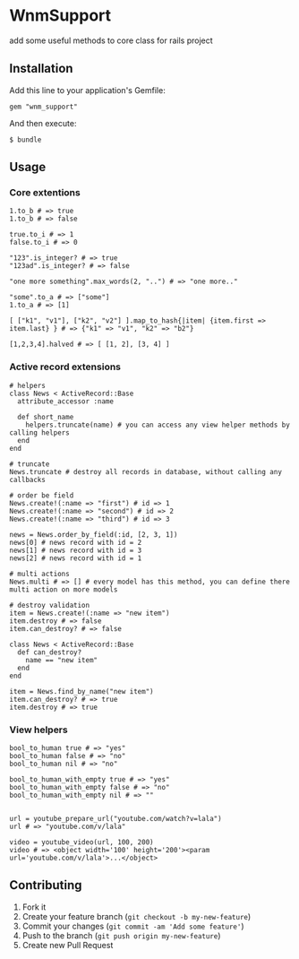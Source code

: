 # WnmSupport

add some useful methods to core class for rails project

## Installation

Add this line to your application's Gemfile:

    gem "wnm_support"

And then execute:

    $ bundle

## Usage

### Core extentions


    1.to_b # => true
    1.to_b # => false

    true.to_i # => 1
    false.to_i # => 0

    "123".is_integer? # => true
    "123ad".is_integer? # => false

    "one more something".max_words(2, "..") # => "one more.."

    "some".to_a # => ["some"]
    1.to_a # => [1]

    [ ["k1", "v1"], ["k2", "v2"] ].map_to_hash{|item| {item.first => item.last} } # => {"k1" => "v1", "k2" => "b2"}

    [1,2,3,4].halved # => [ [1, 2], [3, 4] ]

### Active record extensions


    # helpers
    class News < ActiveRecord::Base
      attribute_accessor :name

      def short_name
        helpers.truncate(name) # you can access any view helper methods by calling helpers
      end
    end

    # truncate
    News.truncate # destroy all records in database, without calling any callbacks

    # order be field
    News.create!(:name => "first") # id => 1
    News.create!(:name => "second") # id => 2
    News.create!(:name => "third") # id => 3

    news = News.order_by_field(:id, [2, 3, 1])
    news[0] # news record with id = 2
    news[1] # news record with id = 3
    news[2] # news record with id = 1

    # multi actions
    News.multi # => [] # every model has this method, you can define there multi action on more models

    # destroy validation
    item = News.create!(:name => "new item")
    item.destroy # => false
    item.can_destroy? # => false

    class News < ActiveRecord::Base
      def can_destroy?
        name == "new item"
      end
    end

    item = News.find_by_name("new item")
    item.can_destroy? # => true
    item.destroy # => true

### View helpers

    bool_to_human true # => "yes"
    bool_to_human false # => "no"
    bool_to_human nil # => "no"

    bool_to_human_with_empty true # => "yes"
    bool_to_human_with_empty false # => "no"
    bool_to_human_with_empty nil # => ""


    url = youtube_prepare_url("youtube.com/watch?v=lala")
    url # => "youtube.com/v/lala"

    video = youtube_video(url, 100, 200)
    video # => <object width='100' height='200'><param url='youtube.com/v/lala'>...</object>


## Contributing

1. Fork it
2. Create your feature branch (`git checkout -b my-new-feature`)
3. Commit your changes (`git commit -am 'Add some feature'`)
4. Push to the branch (`git push origin my-new-feature`)
5. Create new Pull Request
